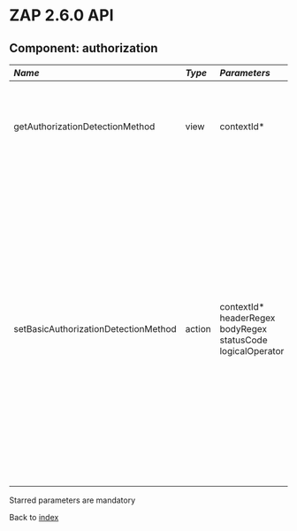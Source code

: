 # ZAP 2.6.0 API
## Component: authorization
| _Name_ | _Type_ | _Parameters_ | _Description_ |
|:-------|:-------|:-------------|:--------------|
| getAuthorizationDetectionMethod| view | contextId*  | Obtains all the configuration of the authorization detection method that is currently set for a context. |
| setBasicAuthorizationDetectionMethod| action | contextId* headerRegex bodyRegex statusCode logicalOperator  | Sets the authorization detection method for a context as one that identifies un-authorized messages based on: the message's status code or a regex pattern in the response's header or body. Also, whether all conditions must match or just some can be specified via the logicalOperator parameter, which accepts two values: "AND" (default), "OR".   |

Starred parameters are mandatory

Back to [index](ApiGen_Index)

